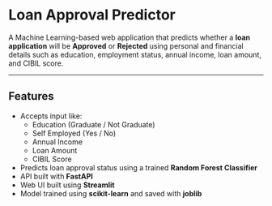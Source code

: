 # Loan Approval Predictor

A Machine Learning-based web application that predicts whether a **loan application** will be **Approved** or **Rejected** using personal and financial details such as education, employment status, annual income, loan amount, and CIBIL score.

---

## Features

- Accepts input like:
  - Education (Graduate / Not Graduate)
  - Self Employed (Yes / No)
  - Annual Income
  - Loan Amount
  - CIBIL Score
- Predicts loan approval status using a trained **Random Forest Classifier**
- API built with **FastAPI**
- Web UI built using **Streamlit**
- Model trained using **scikit-learn** and saved with **joblib**

